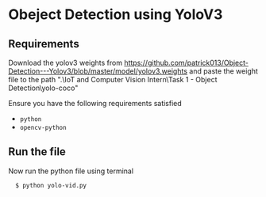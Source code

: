 # Obeject Detection using YoloV3
## Requirements
Download the yolov3 weights from https://github.com/patrick013/Object-Detection---Yolov3/blob/master/model/yolov3.weights and paste the weight file to the path ".\IoT and Computer Vision Intern\Task 1 - Object Detection\yolo-coco"

Ensure you have the following requirements satisfied
- `python`
- `opencv-python`
  
## Run the file
Now run the python file using terminal
```bash
  $ python yolo-vid.py
```
